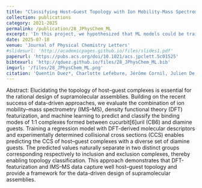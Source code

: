 ```yaml
---
title: "Classifying Host–Guest Topology with Ion Mobility-Mass Spectrometry and Machine Learning"
collection: publications
category: 2021-2025
permalink: /publication/28_JPhysChem_ML
excerpt: 'In this project, we hypothesized that ML models could be trained based on IMS-MS measurements to classify guests based on their propensity to form inclusion or exclusion complexes with a supramolecular host. By combining CCS measurements with DFT-derived molecular descriptors, we trained a regression model that accurately predicts CCS values. The predicted values naturally separate in two groups, representing the inclusion vs exclusion topologies, and enable to determine a classification boundary of complex topologies.'
date: 2025-07-18
venue: 'Journal of Physical Chemistry Letters'
#slidesurl: 'http://academicpages.github.io/files/slides1.pdf'
paperurl: 'https://pubs.acs.org/doi/10.1021/acs.jpclett.5c01525'
bibtexurl: 'http://qduez.github.io/files/28_JPhysChem_ML.bib'
imgurl: '/files/28_JPhysChem_ML.png'
citation: 'Quentin Duez*, Charlotte Lefebvre, Jérôme Cornil, Julien De Winter, Pascal Gerbaux. (2025). &quot; Classifying Host–Guest Topology with Ion Mobility-Mass Spectrometry and Machine Learning.&quot; <i>Journal of Physical Chemistry Letters</i>. 16(30), 7551-7559.'
---
```


Abstract:
Elucidating the topology of host–guest complexes is essential for the rational design of supramolecular assemblies. Building on the recent success of data-driven approaches, we evaluate the combination of ion mobility–mass spectrometry (IMS–MS), density functional theory (DFT) featurization, and machine learning to predict and classify the binding modes of 1:1 complexes formed between cucurbit[6]uril (CB6) and diamine guests. Training a regression model with DFT-derived molecular descriptors and experimentally determined collisional cross sections (CCS) enables predicting the CCS of host–guest complexes with a diverse set of diamine guests. The predicted values naturally separate in two distinct groups corresponding respectively to inclusion and exclusion complexes, thereby enabling topology classification. This approach demonstrates that DFT-featurization and IMS–MS data capture well host–guest topology and provide a framework for the data-driven design of supramolecular assemblies.
